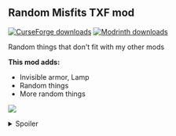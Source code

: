<h2><strong>Random Misfits TXF mod</strong></h2>
<p><a href="https://www.curseforge.com/minecraft/mc-mods/random-misfits-txf"><img src="https://cf.way2muchnoise.eu/full_1057489_downloads.svg?badge_style=flat" alt="CurseForge downloads" /></a> <a href="https://modrinth.com/mod/random-misfits-txf"><img src="https://img.shields.io/badge/dynamic/json?color=2d2d2d&amp;colorA=17b85a&amp;style=flat-square&amp;label=&amp;suffix= downloads&amp;query=downloads&amp;url=https://api.modrinth.com/v2/project/sdjh3tKn&amp;logo=modrinth&amp;logoColor=2d2d2d" alt="Modrinth downloads" /></a></p>

Random things that don't fit with my other mods

<strong>This mod adds:</strong>

- Invisible armor, Lamp
- Random things
- More random things

<img src="https://cdn.modrinth.com/data/sdjh3tKn/images/e0a51c70c4522747de6ef739dffe18e2b38c2f89.png"><br>

<details>
  <summary>Spoiler</summary>

<img src="https://cdn.modrinth.com/data/sdjh3tKn/images/1210064d51fb9766da7e34a88ad9a162706ebbe9.png" width="500">

</details>